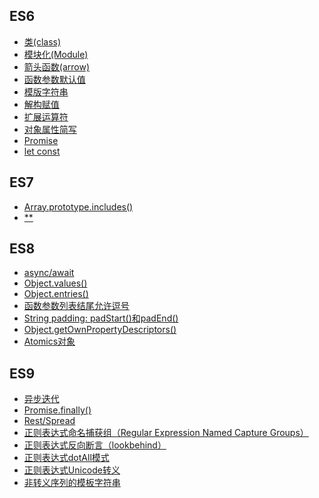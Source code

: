 ## ES6
- [类(class)](ES6-class.js)
- [模块化(Module)](ES6-module.js)
- [箭头函数(arrow)](ES6-arrow.js)
- [函数参数默认值](ES6-defaultValue.js)
- [模版字符串](ES6-templateString.js)
- [解构赋值](ES6-deconstruct.js)
- [扩展运算符](ES6-spreadOperator.js)
- [对象属性简写](ES6-objectAbbreviation.js)
- [Promise](ES6-Promise.js)
- [let const](ES6-let-const.js)

## ES7
- [Array.prototype.includes()](ES7-Array.prototype.includes().js)
- [**](ES7-**.js)

## ES8
- [async/await](ES8-async-await.js)
- [Object.values()](ES8-Object.values().js)
- [Object.entries()](ES8-Object.entries().js)
- [函数参数列表结尾允许逗号]()
- [String padding: padStart()和padEnd()](ES8-String-padding.js)
- [Object.getOwnPropertyDescriptors()](ES8-Object.getOwnPropertyDescriptors().js)
- [Atomics对象](ES8-Atomics.js)

## ES9
- [异步迭代](ES9-async-iterators.js)
- [Promise.finally()](ES9-Promise.finally().js)
- [Rest/Spread](ES9-rest-spread.js)
- [正则表达式命名捕获组（Regular Expression Named Capture Groups）](ES9-exec.js)
- [正则表达式反向断言（lookbehind）](ES9-lookbehind.js)
- [正则表达式dotAll模式](ES9-dotAll.js)
- [正则表达式Unicode转义](ES9-Unicode.js)
- [非转义序列的模板字符串](ES9-templateString.js)
